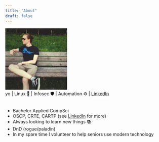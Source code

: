 ```yaml
---
title: "About"
draft: false
---
```


<img src="/img/self-portrait.jpeg" class="mb-5 rounded mx-auto d-block img-fluid" alt="Self portrait" style="width: auto; height: 195px;">


<div class="text-center">
<span id="age"></span> yo | Linux 🐧 | Infosec 🛡️ | Automation ⚙️ | <a href=https://www.linkedin.com/in/matthias-vdv/><u>LinkedIn</u></u></a>
</div>

<br>

- Bachelor Applied CompSci
- OSCP, CRTE, CARTP (see <a href=https://www.linkedin.com/in/matthias-vdv/><u>LinkedIn</u></u></a> for more)
- Always looking to learn new things 📚
- DnD (rogue/paladin)
- In my spare time I volunteer to help seniors use modern technology

<span class="d-flex justify-content-center">
<script src='https://www.hackthebox.com/badge/209551'></script>
</span>

<!--
<button class="btn btn-outline-primary" style=" color: #23b0ff !important; border-color: #23b0ff !important;">
<a href="/files/matthias.pdf" download><i class="far fa-file"></i> Get my resume</a>
</button>
-->

<script src="/js/ageCalculator.js"></script>

